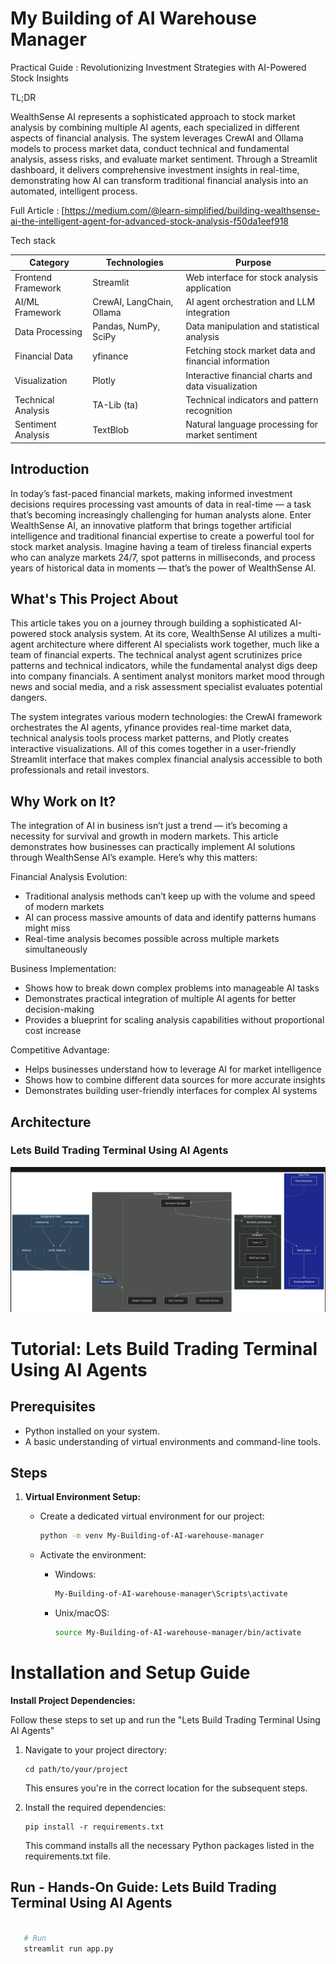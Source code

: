 # My Building of AI Warehouse Manager

Practical Guide : Revolutionizing Investment Strategies with AI-Powered Stock Insights

TL;DR

WealthSense AI represents a sophisticated approach to stock market analysis by combining multiple AI agents, each specialized in different aspects of financial analysis. The system leverages CrewAI and Ollama models to process market data, conduct technical and fundamental analysis, assess risks, and evaluate market sentiment. Through a Streamlit dashboard, it delivers comprehensive investment insights in real-time, demonstrating how AI can transform traditional financial analysis into an automated, intelligent process.

Full Article : [https://medium.com/@learn-simplified/building-wealthsense-ai-the-intelligent-agent-for-advanced-stock-analysis-f50da1eef918



Tech stack

| Category | Technologies | Purpose |
|----------|--------------|---------|
| Frontend Framework | Streamlit | Web interface for stock analysis application |
| AI/ML Framework | CrewAI, LangChain, Ollama | AI agent orchestration and LLM integration |
| Data Processing | Pandas, NumPy, SciPy | Data manipulation and statistical analysis |
| Financial Data | yfinance | Fetching stock market data and financial information |
| Visualization | Plotly | Interactive financial charts and data visualization |
| Technical Analysis | TA-Lib (ta) | Technical indicators and pattern recognition |
| Sentiment Analysis | TextBlob | Natural language processing for market sentiment |



## Introduction
In today’s fast-paced financial markets, making informed investment decisions requires processing vast amounts of data in real-time — a task that’s becoming increasingly challenging for human analysts alone. Enter WealthSense AI, an innovative platform that brings together artificial intelligence and traditional financial expertise to create a powerful tool for stock market analysis. Imagine having a team of tireless financial experts who can analyze markets 24/7, spot patterns in milliseconds, and process years of historical data in moments — that’s the power of WealthSense AI.
   
## What's This Project About

This article takes you on a journey through building a sophisticated AI-powered stock analysis system. At its core, WealthSense AI utilizes a multi-agent architecture where different AI specialists work together, much like a team of financial experts. The technical analyst agent scrutinizes price patterns and technical indicators, while the fundamental analyst digs deep into company financials. A sentiment analyst monitors market mood through news and social media, and a risk assessment specialist evaluates potential dangers.

The system integrates various modern technologies: the CrewAI framework orchestrates the AI agents, yfinance provides real-time market data, technical analysis tools process market patterns, and Plotly creates interactive visualizations. All of this comes together in a user-friendly Streamlit interface that makes complex financial analysis accessible to both professionals and retail investors.

## Why Work on It?

The integration of AI in business isn’t just a trend — it’s becoming a necessity for survival and growth in modern markets. This article demonstrates how businesses can practically implement AI solutions through WealthSense AI’s example. Here’s why this matters:

Financial Analysis Evolution:

- Traditional analysis methods can’t keep up with the volume and speed of modern markets
- AI can process massive amounts of data and identify patterns humans might miss
- Real-time analysis becomes possible across multiple markets simultaneously

Business Implementation:

- Shows how to break down complex problems into manageable AI tasks
- Demonstrates practical integration of multiple AI agents for better decision-making
- Provides a blueprint for scaling analysis capabilities without proportional cost increase

Competitive Advantage:

- Helps businesses understand how to leverage AI for market intelligence
- Shows how to combine different data sources for more accurate insights
- Demonstrates building user-friendly interfaces for complex AI systems

## Architecture

### Lets Build Trading Terminal Using AI Agents


![Design Diagram](design_docs/design.jpg)


# Tutorial: Lets Build Trading Terminal Using AI Agents

## Prerequisites
- Python installed on your system.
- A basic understanding of virtual environments and command-line tools.

## Steps

1. **Virtual Environment Setup:**
   - Create a dedicated virtual environment for our project:
   
     ```bash
     python -m venv My-Building-of-AI-warehouse-manager
     ```
   - Activate the environment:
   
     - Windows:
       ```bash
       My-Building-of-AI-warehouse-manager\Scripts\activate       
       ```
     - Unix/macOS:
       ```bash
       source My-Building-of-AI-warehouse-manager/bin/activate
       ```
   

# Installation and Setup Guide

**Install Project Dependencies:**

Follow these steps to set up and run the  "Lets Build Trading Terminal Using AI Agents"

1. Navigate to your project directory:
   ```
   cd path/to/your/project
   ```
   This ensures you're in the correct location for the subsequent steps.

2. Install the required dependencies:
   ```
   pip install -r requirements.txt   
   ```
   This command installs all the necessary Python packages listed in the requirements.txt file.


## Run - Hands-On Guide: Lets Build Trading Terminal Using AI Agents

   ```bash 
     
      # Run 
      streamlit run app.py
      
   ```


   
